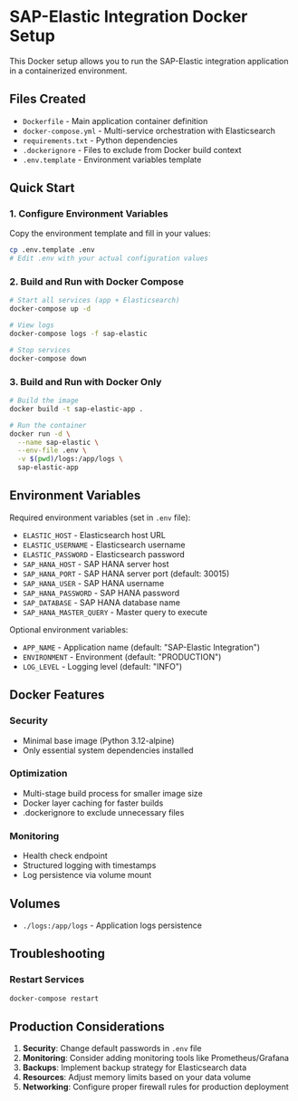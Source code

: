 # SAP-Elastic Integration Docker Setup

This Docker setup allows you to run the SAP-Elastic integration application in a containerized environment.

## Files Created

- `Dockerfile` - Main application container definition
- `docker-compose.yml` - Multi-service orchestration with Elasticsearch
- `requirements.txt` - Python dependencies
- `.dockerignore` - Files to exclude from Docker build context
- `.env.template` - Environment variables template

## Quick Start

### 1. Configure Environment Variables

Copy the environment template and fill in your values:
```bash
cp .env.template .env
# Edit .env with your actual configuration values
```

### 2. Build and Run with Docker Compose

```bash
# Start all services (app + Elasticsearch)
docker-compose up -d

# View logs
docker-compose logs -f sap-elastic

# Stop services
docker-compose down
```

### 3. Build and Run with Docker Only

```bash
# Build the image
docker build -t sap-elastic-app .

# Run the container
docker run -d \
  --name sap-elastic \
  --env-file .env \
  -v $(pwd)/logs:/app/logs \
  sap-elastic-app
```

## Environment Variables

Required environment variables (set in `.env` file):

- `ELASTIC_HOST` - Elasticsearch host URL
- `ELASTIC_USERNAME` - Elasticsearch username
- `ELASTIC_PASSWORD` - Elasticsearch password
- `SAP_HANA_HOST` - SAP HANA server host
- `SAP_HANA_PORT` - SAP HANA server port (default: 30015)
- `SAP_HANA_USER` - SAP HANA username
- `SAP_HANA_PASSWORD` - SAP HANA password
- `SAP_DATABASE` - SAP HANA database name
- `SAP_HANA_MASTER_QUERY` - Master query to execute

Optional environment variables:

- `APP_NAME` - Application name (default: "SAP-Elastic Integration")
- `ENVIRONMENT` - Environment (default: "PRODUCTION")
- `LOG_LEVEL` - Logging level (default: "INFO")

## Docker Features

### Security
- Minimal base image (Python 3.12-alpine)
- Only essential system dependencies installed

### Optimization
- Multi-stage build process for smaller image size
- Docker layer caching for faster builds
- .dockerignore to exclude unnecessary files

### Monitoring
- Health check endpoint
- Structured logging with timestamps
- Log persistence via volume mount

## Volumes

- `./logs:/app/logs` - Application logs persistence

## Troubleshooting

### Restart Services
```bash
docker-compose restart
```

## Production Considerations

1. **Security**: Change default passwords in `.env` file
2. **Monitoring**: Consider adding monitoring tools like Prometheus/Grafana
3. **Backups**: Implement backup strategy for Elasticsearch data
4. **Resources**: Adjust memory limits based on your data volume
5. **Networking**: Configure proper firewall rules for production deployment
